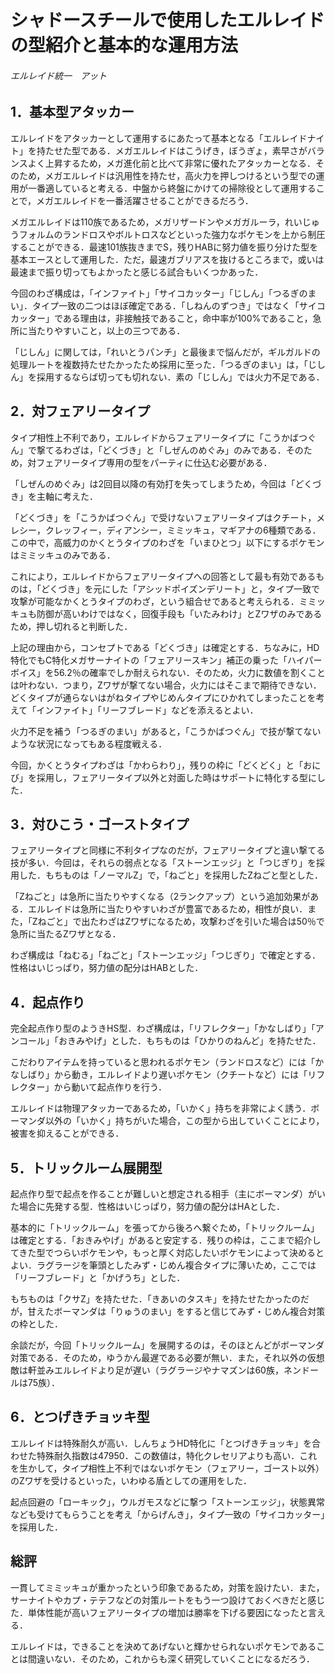 # シャドースチールで使用したエルレイドの型紹介と基本的な運用方法

###### エルレイド統一　アット

## 1．基本型アタッカー

エルレイドをアタッカーとして運用するにあたって基本となる「エルレイドナイト」を持たせた型である．メガエルレイドはこうげき，ぼうぎょ，素早さがバランスよく上昇するため，メガ進化前と比べて非常に優れたアタッカーとなる．そのため，メガエルレイドは汎用性を持たせ，高火力を押しつけるという型での運用が一番適していると考える．中盤から終盤にかけての掃除役として運用することで，メガエルレイドを一番活躍させることができるだろう．

メガエルレイドは110族であるため，メガリザードンやメガガルーラ，れいじゅうフォルムのランドロスやボルトロスなどといった強力なポケモンを上から制圧することができる．最速101族抜きまでS，残りHABに努力値を振り分けた型を基本エースとして運用した．ただ，最速ガブリアスを抜けるところまで，或いは最速まで振り切ってもよかったと感じる試合もいくつかあった．

今回のわざ構成は，「インファイト」「サイコカッター」「じしん」「つるぎのまい」．タイプ一致の二つはほぼ確定である．「しねんのずつき」ではなく「サイコカッター」である理由は，非接触技であること，命中率が100%であること，急所に当たりやすいこと，以上の三つである．

「じしん」に関しては，「れいとうパンチ」と最後まで悩んだが，ギルガルドの処理ルートを複数持たせたかったため採用に至った．「つるぎのまい」は，「じしん」を採用するならば切っても切れない．素の「じしん」では火力不足である．

## 2．対フェアリータイプ

タイプ相性上不利であり，エルレイドからフェアリータイプに「こうかばつぐん」で撃てるわざは，「どくづき」と「しぜんのめぐみ」のみである．そのため，対フェアリータイプ専用の型をパーティに仕込む必要がある．

「しぜんのめぐみ」は2回目以降の有効打を失ってしまうため，今回は「どくづき」を主軸に考えた．

「どくづき」を「こうかばつぐん」で受けないフェアリータイプはクチート，メレシー，クレッフィー，ディアンシー，ミミッキュ，マギアナの6種類である．この中で，高威力のかくとうタイプのわざを「いまひとつ」以下にするポケモンはミミッキュのみである．

これにより，エルレイドからフェアリータイプへの回答として最も有効であるものは，「どくづき」を元にした「アシッドポイズンデリート」と，タイプ一致で攻撃が可能なかくとうタイプのわざ，という組合せであると考えられる．ミミッキュも防御が高いわけではなく，回復手段も「いたみわけ」とZワザのみであるため，押し切れると判断した．

上記の理由から，コンセプトである「どくづき」は確定とする．ちなみに，HD特化でもC特化メガサーナイトの「フェアリースキン」補正の乗った「ハイパーボイス」を56.2％の確率でしか耐えられない．そのため，火力に数値を割くことは叶わない．つまり，Zワザが撃てない場合，火力にはそこまで期待できない．どくタイプが通らないはがねタイプやじめんタイプにひかれてしまったことを考えて「インファイト」「リーフブレード」などを添えるとよい．

火力不足を補う「つるぎのまい」があると，「こうかばつぐん」で技が撃てないような状況になってもある程度戦える．

今回，かくとうタイプわざは「かわらわり」，残りの枠に「どくどく」と「おにび」を採用し，フェアリータイプ以外と対面した時はサポートに特化する型にした．

## 3．対ひこう・ゴーストタイプ

フェアリータイプと同様に不利タイプなのだが，フェアリータイプと違い撃てる技が多い．今回は，それらの弱点となる「ストーンエッジ」と「つじぎり」を採用した．もちものは「ノーマルZ」で，「ねごと」を採用したZねごと型とした．

「Zねごと」は急所に当たりやすくなる（2ランクアップ）という追加効果がある．エルレイドは急所に当たりやすいわざが豊富であるため，相性が良い．また，「Zねごと」で出たわざはZワザになるため，攻撃わざを引いた場合は50％で急所に当たるZワザとなる．

わざ構成は「ねむる」「ねごと」「ストーンエッジ」「つじぎり」で確定とする．性格はいじっぱり，努力値の配分はHABとした．

## 4．起点作り

完全起点作り型のようきHS型．わざ構成は，「リフレクター」「かなしばり」「アンコール」「おきみやげ」とした．もちものは「ひかりのねんど」を持たせた．

こだわりアイテムを持っていると思われるポケモン（ランドロスなど）には「かなしばり」から動き，エルレイドより遅いポケモン（クチートなど）には「リフレクター」から動いて起点作りを行う．

エルレイドは物理アタッカーであるため，「いかく」持ちを非常によく誘う．ボーマンダ以外の「いかく」持ちがいた場合，この型から出していくことにより，被害を抑えることができる．

## 5．トリックルーム展開型

起点作り型で起点を作ることが難しいと想定される相手（主にボーマンダ）がいた場合に先発する型．性格はいじっぱり，努力値の配分はHAとした．

基本的に「トリックルーム」を張ってから後ろへ繋ぐため，「トリックルーム」は確定とする．「おきみやげ」があると安定する．残りの枠は，ここまで紹介してきた型でつらいポケモンや，もっと厚く対応したいポケモンによって決めるとよい．ラグラージを筆頭としたみず・じめん複合タイプに薄いため，ここでは「リーフブレード」と「かげうち」とした．

もちものは「クサZ」を持たせた．「きあいのタスキ」を持たせたかったのだが，甘えたボーマンダは「りゅうのまい」をすると信じてみず・じめん複合対策の枠とした．

余談だが，今回「トリックルーム」を展開するのは，そのほとんどがボーマンダ対策である．そのため，ゆうかん最遅である必要が無い．また，それ以外の仮想敵は軒並みエルレイドより足が遅い（ラグラージやナマズンは60族，ネンドールは75族）．

## 6．とつげきチョッキ型

エルレイドは特殊耐久が高い．しんちょうHD特化に「とつげきチョッキ」を合わせた特殊耐久指数は47950．この数値は，特化クレセリアよりも高い．これを生かして，タイプ相性上不利ではないポケモン（フェアリー，ゴースト以外）のZワザを受けるといった，いわゆる盾としての運用をした．

起点回避の「ローキック」，ウルガモスなどに撃つ「ストーンエッジ」，状態異常なども受けてもらうことを考え「からげんき」，タイプ一致の「サイコカッター」を採用した．

## 総評

一貫してミミッキュが重かったという印象であるため，対策を設けたい．また，サーナイトやカプ・テテフなどの対策ルートをもう一つ設けておくべきだと感じた．単体性能が高いフェアリータイプの増加は勝率を下げる要因になったと言える．

エルレイドは，できることを決めてあげないと輝かせられないポケモンであることは間違いない．そのため，これからも深く研究していくことになるだろう．
